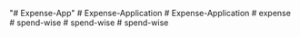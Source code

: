 "# Expense-App" 
#   E x p e n s e - A p p l i c a t i o n  
 #   E x p e n s e - A p p l i c a t i o n  
 #   e x p e n s e  
 #   s p e n d - w i s e  
 #   s p e n d - w i s e  
 #   s p e n d - w i s e  
 
